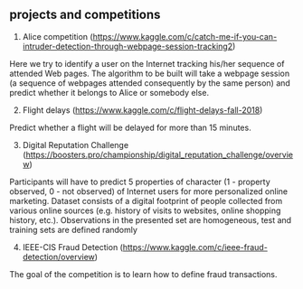 ##  projects and competitions

1. Alice competition (https://www.kaggle.com/c/catch-me-if-you-can-intruder-detection-through-webpage-session-tracking2)

Here we try to identify a user on the Internet tracking his/her 
sequence of attended Web pages. The algorithm to be built will take a webpage session
(a sequence of webpages attended consequently by the same person) and predict whether 
it belongs to Alice or somebody else.


2. Flight delays (https://www.kaggle.com/c/flight-delays-fall-2018)

Predict whether a flight will be delayed for more than 15 minutes.

3. Digital Reputation Challenge (https://boosters.pro/championship/digital_reputation_challenge/overview) 

Participants will have to predict 5 properties of character (1 - property observed, 0 - not observed) of Internet users for more personalized online marketing. Dataset consists of a digital footprint of people collected from various online sources (e.g. history of visits to websites, online shopping history, etc.). Observations in the presented set are homogeneous, test and training sets are defined randomly

4. IEEE-CIS Fraud Detection (https://www.kaggle.com/c/ieee-fraud-detection/overview)

The goal of the competition is to learn how to define fraud transactions.
